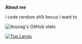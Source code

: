 **About me**


i code random sh1t becuz i want to


![Anurag's GitHub stats](https://github-readme-stats.vercel.app/api?username=iAmFrogger&show_icons=true&theme=dark)


[![Top Langs](https://github-readme-stats.vercel.app/api/top-langs/?username=iAmFrogger&layout=demo)](https://github.com/anuraghazra/github-readme-stats)
